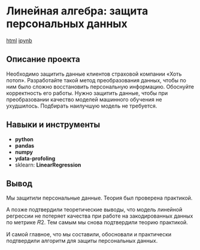 # Линейная алгебра: защита персональных данных

[html](https://github.com/TomashA1980/Portfolio_All_Practicum_Projects/blob/main/lin_algebra/car_price.html)    [ipynb](https://github.com/TomashA1980/Portfolio_All_Practicum_Projects/blob/main/lin_algebra/car_price.ipynb)

## Описание проекта

Необходимо защитить данные клиентов страховой компании «Хоть потоп». 
Разработайте такой метод преобразования данных, чтобы по ним было сложно восстановить персональную информацию. Обоснуйте корректность его работы. Нужно защитить данные, чтобы при преобразовании качество моделей машинного обучения не ухудшилось. Подбирать наилучшую модель не требуется.


## Навыки и инструменты

- **python**
- **pandas**
- **numpy**
- **ydata-profoling**
- sklearn: **LinearRegression** 

## Вывод

Мы защитили персональные данные. Теория был проверена практикой.

А позже подтвердили теоретические выводы, что модель линейной регрессии не потеряет качества при работе на закодированных данных по метрике 𝑅2.
Тем самым мы снова подтвердили теорию практикой.

И самой главное, что мы составили, обосновали и практически подтвердили алгоритм для защиты персональных данных.

